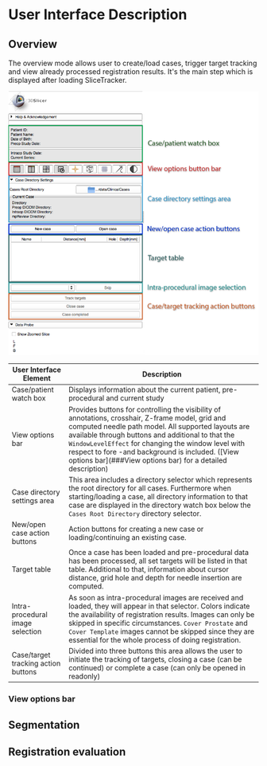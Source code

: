 # User Interface Description

## Overview
The overview mode allows user to create/load cases, trigger target tracking and view already processed registration results. It's the main step which is displayed after loading SliceTracker.

![](../images/user_interface.png)


| User Interface Element | Description |
| -- | -- |
| Case/patient watch box | Displays information about the current patient, pre-procedural and current study |
| View options bar | Provides buttons for controlling the visibility of annotations, crosshair, Z-frame model, grid and computed needle path model. All supported layouts are available through buttons and additional to that the `WindowLevelEffect` for changing the window level with respect to fore -and background is included. ([View options bar](###View options bar) for a detailed description) |
| Case directory settings area | This area includes a directory selector which represents the root directory for all cases. Furthermore when starting/loading a case, all directory information to that case are displayed in the directory watch box below the `Cases Root Directory` directory selector. |
| New/open case action buttons | Action buttons for creating a new case or loading/continuing an existing case. |
| Target table | Once a case has been loaded and pre-procedural data has been processed, all set targets will be listed in that table. Additional to that, information about cursor distance, grid hole and depth for needle insertion are computed. |
| Intra-procedural image selection | As soon as intra-procedural images are received and loaded, they will appear in that selector. Colors indicate the availability of registration results. Images can only be skipped in specific circumstances. `Cover Prostate` and `Cover Template` images cannot be skipped since they are essential for the whole process of doing registration. |
| Case/target tracking action buttons | Divided into three buttons this area allows the user to initiate the tracking of targets, closing a case (can be continued) or complete a case (can only be opened in readonly) |

### View options bar

## Segmentation

## Registration evaluation 



